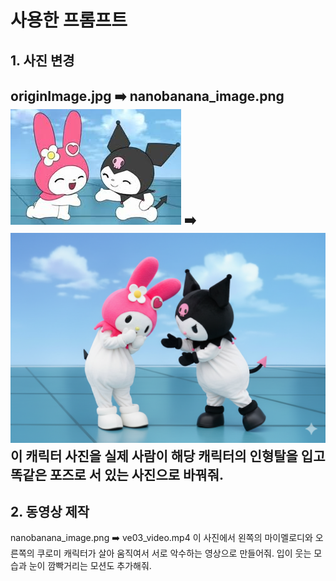 # 사용한 프롬프트

## 1. 사진 변경

originImage.jpg ➡️ nanobanana_image.png
![원본이미지](/originImage.jpg) ➡️ ![변경이미지](/nanobanana_image.png)
이 캐릭터 사진을 실제 사람이 해당 캐릭터의 인형탈을 입고 똑같은 포즈로 서 있는 사진으로 바꿔줘.
---
## 2. 동영상 제작

nanobanana_image.png ➡️ ve03_video.mp4
이 사진에서 왼쪽의 마이멜로디와 오른쪽의 쿠로미 캐릭터가 살아 움직여서 서로 악수하는 영상으로 만들어줘. 입이 웃는 모습과 눈이 깜빡거리는 모션도 추가해줘.